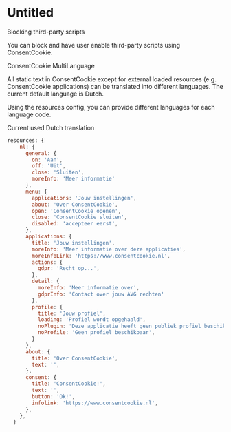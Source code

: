 # Untitled



Blocking third-party scripts

You can block and have user enable third-party scripts using ConsentCookie.

ConsentCookie MultiLanguage

All static text in ConsentCookie except for external loaded resources \(e.g. ConsentCookie applications\) can be translated into different languages. The current default language is Dutch.

Using the resources config, you can provide different languages for each language code.

Current used Dutch translation

```javascript
resources: {
    nl: {
      general: {
        on: 'Aan',
        off: 'Uit',
        close: 'Sluiten',
        moreInfo: 'Meer informatie'
      },
      menu: {
        applications: 'Jouw instellingen',
        about: 'Over ConsentCookie',
        open: 'ConsentCookie openen',
        close: 'ConsentCookie sluiten',
        disabled: 'accepteer eerst',
      },
      applications: {
        title: 'Jouw instellingen',
        moreInfo: 'Meer informatie over deze applicaties',
        moreInfoLink: 'https://www.consentcookie.nl',
        actions: {
          gdpr: 'Recht op...',
        },
        detail: {
          moreInfo: 'Meer informatie over',
          gdprInfo: 'Contact over jouw AVG rechten'
        },
        profile: {
          title: 'Jouw profiel',
          loading: 'Profiel wordt opgehaald',
          noPlugin: 'Deze applicatie heeft geen publiek profiel beschikbaar',
          noProfile: 'Geen profiel beschikbaar',
        }
      },
      about: {
        title: 'Over ConsentCookie',
        text: '',
      },
      consent: {
        title: 'ConsentCookie!',
        text: '',
        button: 'Ok!',
        infolink: 'https://www.consentcookie.nl',
      },
    },
  }
```

